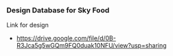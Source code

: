 ### Design Database for Sky Food ###

Link for design
* https://drive.google.com/file/d/0B-R3Jca5g5wGQm9FQ0duak10NFU/view?usp=sharing